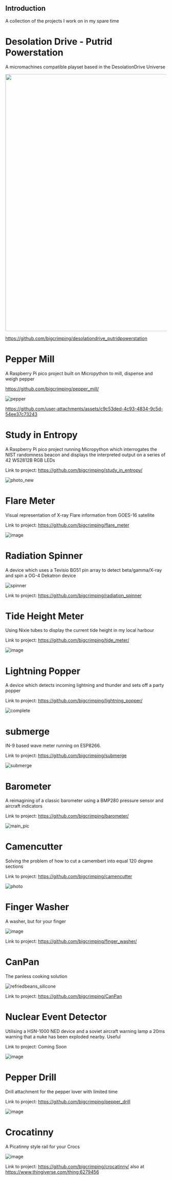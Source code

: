 ## Introduction

A collection of the projects I work on in my spare time

# Desolation Drive - Putrid Powerstation

A micromachines compatible playset based in the DesolationDrive Universe

<img src="https://github.com/user-attachments/assets/61e285fd-02ca-4244-868c-09d18eb224fb" width="800">

https://github.com/bigcrimping/desolationdrive_putridpowerstation

# Pepper Mill

A Raspberry Pi pico project built on Micropython to mill, dispense and weigh pepper

https://github.com/bigcrimping/pepper_mill/

![pepper](https://github.com/user-attachments/assets/c2a5d115-3f15-4f5c-9b1b-34eb589b6913)

https://github.com/user-attachments/assets/c9c53ded-4c93-4834-9c5d-54ee37c73243

# Study in Entropy

A Raspberry Pi pico project running Micropython which interrogates the NIST randomness beacon and displays the interpreted output on a series of 42 WS2812B RGB LEDs

Link to project: https://github.com/bigcrimping/study_in_entropy/

![photo_new](https://github.com/user-attachments/assets/13b5426e-00cb-424d-bf5a-e61c5e1a366a)


# Flare Meter

Visual representation of X-ray Flare information from GOES-16 satellite

Link to project: https://github.com/bigcrimping/flare_meter

![image](https://user-images.githubusercontent.com/74270551/180198689-856a7521-7ceb-471e-8b40-b6d9c847180a.png)

# Radiation Spinner

A device which uses a Tevisio BG51 pin array to detect beta/gamma/X-ray and spin a OG-4 Dekatron device

![spinner](https://github.com/bigcrimping/bigcrimping/assets/74270551/8ac0a657-a61d-4ec3-954a-0c5b0e55853e)

Link to project: https://github.com/bigcrimping/radiation_spinner

# Tide Height Meter

Using Nixie tubes to display the current tide height in my local harbour

Link to project: https://github.com/bigcrimping/tide_meter/

![image](https://github.com/bigcrimping/bigcrimping/assets/74270551/0fe76678-bbf9-4537-b2a7-b4f81fb6c4bc)

# Lightning Popper

A device which detects incoming lightning and thunder and sets off a party popper

Link to project: https://github.com/bigcrimping/lightning_popper/

![complete](https://github.com/bigcrimping/bigcrimping/assets/74270551/8dc8f1cd-deff-4cc8-b870-760c8646e2c6)

# submerge

IN-9 based wave meter running on ESP8266.

Link to project: https://github.com/bigcrimping/submerge

![submerge](https://github.com/bigcrimping/bigcrimping/assets/74270551/fd600207-9fcd-4a25-8b34-0804f7870bad)


# Barometer

A reimagining of a classic barometer using a BMP280 pressure sensor and aircraft indicators

Link to project: https://github.com/bigcrimping/barometer/

![main_pic](https://github.com/bigcrimping/bigcrimping/assets/74270551/2ae00b9c-c86c-422c-a013-b6bcabc0d514)


# Camencutter

Solving the problem of how to cut a camembert into equal 120 degree sections

Link to project: https://github.com/bigcrimping/camencutter

![photo](https://github.com/bigcrimping/bigcrimping/assets/74270551/d017fec4-91d8-4677-8b0f-196dd2af6842)

# Finger Washer

A washer, but for your finger

![image](https://github.com/bigcrimping/bigcrimping/assets/74270551/4ed27faf-2d20-4393-83cf-c06623951835)

Link to project: https://github.com/bigcrimping/finger_washer/

# CanPan

The panless cooking solution

![refriedbeans_silicone](https://github.com/user-attachments/assets/3edb5dcf-05ee-48b7-9dd6-43279eb4ce2e)

Link to project: https://github.com/bigcrimping/CanPan

# Nuclear Event Detector

Utilising a HSN-1000 NED device and a soviet aircraft warning lamp a 20ms warning that a nuke has been exploded nearby. Useful

Link to project: Coming Soon

![image](https://user-images.githubusercontent.com/74270551/180602561-18a4e819-66f3-47ea-8e1f-806eeda9c21f.png)

# Pepper Drill

Drill attachment for the pepper lover with limited time

Link to project: https://github.com/bigcrimping/pepper_drill

![image](https://user-images.githubusercontent.com/74270551/180445957-b12bb1a3-aec7-4521-8631-f4b6b8f7f7a3.png)

# Crocatinny

A Picatinny style rail for your Crocs

![image](https://github.com/bigcrimping/bigcrimping/assets/74270551/c236313c-fb21-4bd5-8ac2-a07d43394c58)

Link to project: https://github.com/bigcrimping/crocatinny/ also at https://www.thingiverse.com/thing:6279456

